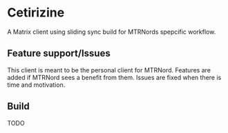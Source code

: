 # Cetirizine

A Matrix client using sliding sync build for MTRNords spepcific workflow.

## Feature support/Issues

This client is meant to be the personal client for MTRNord. Features are added
if MTRNord sees a benefit from them. Issues are fixed when there is time and
motivation.

## Build

TODO
